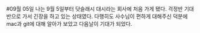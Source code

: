 #09월 05일
나는 9월 5일부터 닷슬래시 대시라는 회사에 처음 가게 됐다. 걱정반 기대반으로 가서 긴장을 하고 있는 상태였다.
다행히도 사수님이 편하게 대해주신 덕분에 mac과 git에 대해 알아가 보았고 다음날이 기대가 되었다.
